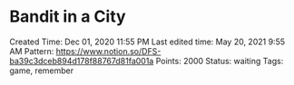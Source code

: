 # Bandit in a City

Created Time: Dec 01, 2020 11:55 PM
Last edited time: May 20, 2021 9:55 AM
Pattern: https://www.notion.so/DFS-ba39c3dceb894d178f88767d81fa001a
Points: 2000
Status: waiting
Tags: game, remember